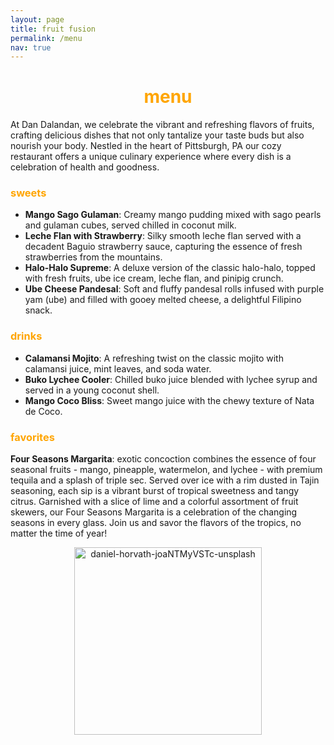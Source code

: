 ```yaml
---
layout: page
title: fruit fusion
permalink: /menu
nav: true
---
```


<h1 align="center"><span style="color:orange;"><b>menu</b></span></h1>

At Dan Dalandan, we celebrate the vibrant and refreshing flavors of fruits, 
crafting delicious dishes that not only tantalize your taste buds but also 
nourish your body. Nestled in the heart of Pittsburgh, PA our cozy restaurant 
offers a unique culinary experience where every dish is a celebration of health and goodness.

### <span style="color:orange;">sweets</span>
- **Mango Sago Gulaman**: Creamy mango pudding mixed with sago pearls and gulaman cubes, served chilled in coconut milk.
- **Leche Flan with Strawberry**: Silky smooth leche flan served with a decadent Baguio strawberry sauce, capturing the essence of fresh strawberries from the mountains.
- **Halo-Halo Supreme**: A deluxe version of the classic halo-halo, topped with fresh fruits, ube ice cream, leche flan, and pinipig crunch.
- **Ube Cheese Pandesal**: Soft and fluffy pandesal rolls infused with purple yam (ube) and filled with gooey melted cheese, a delightful Filipino snack.

### <span style="color:orange;">drinks</span>
- **Calamansi Mojito**: A refreshing twist on the classic mojito with calamansi juice, mint leaves, and soda water.
- **Buko Lychee Cooler**: Chilled buko juice blended with lychee syrup and served in a young coconut shell.
- **Mango Coco Bliss**: Sweet mango juice with the chewy texture of Nata de Coco.

### <span style="color:orange;">favorites</span>
**Four Seasons Margarita**: exotic concoction combines the essence of four seasonal fruits - mango, pineapple, watermelon, and lychee - with premium tequila and a splash of triple sec. Served over ice with a rim dusted in Tajin seasoning, each sip is a vibrant burst of tropical sweetness and tangy citrus. Garnished with a slice of lime and a colorful assortment of fruit skewers, our Four Seasons Margarita is a celebration of the changing seasons in every glass. Join us and savor the flavors of the tropics, no matter the time of year!

<p align="center">
<img src="https://github.com/daesavellano/dan-dalandan/assets/20417724/87250212-16aa-4d5d-a27c-e401f127b964" alt="daniel-horvath-joaNTMyVSTc-unsplash" width="300">
</p>
